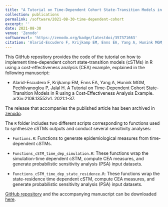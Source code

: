 ```yaml
---
title: "A Tutorial on Time-Dependent Cohort State-Transition Models in R using a Cost-Effectiveness Analysis Example"
collection: publications
permalink: /software/2021-08-30-time-dependent-cohort
excerpt: ''
date: 2021-08-30
venue: 'Zenodo'
softwareurl: 'https://zenodo.org/badge/latestdoi/357371663'
citation: 'Alarid-Escudero F, Krijkamp EM, Enns EA, Yang A, Hunink MGM, Pechlivanoglou P, Jalal H (2021). R Code for A Tutorial on Time-Dependent Cohort State-Transition Models in R using a Cost-Effectiveness Analysis Example (Version v0.1.0). Zenodo. 10.5281/zenodo.5338819.'
---
```


This GitHub repository provides the code of the tutorial on how to implement time-dependent cohort state-transition models (cSTMs) in R using a cost-effectiveness analysis (CEA) example, explained in the following manuscript:

- Alarid-Escudero F, Krijkamp EM, Enns EA, Yang A, Hunink MGM, Pechlivanoglou P, Jalal H. A Tutorial on Time-Dependent Cohort State-Transition Models in R using a Cost-Effectiveness Analysis Example. arXiv:2108.13552v1. 2021:1-37.

The release that accompanies the published article has been archived in [zenodo](https://zenodo.org/badge/latestdoi/357371663).

The `R` folder includes two different scripts corresponding to functions used to synthesize cSTMs outputs and conduct several sensitivity analyses:

- `Funtions.R`: Functions to generate epidemiological measures from time-dependent cSTMs. 

- `Functions_cSTM_time_dep_simulation.R`: These functions wrap the simulation-time dependent cSTM, compute CEA measures, and generate probabilistic sensitivity analysis (PSA) input datasets.

- `Functions_cSTM_time_dep_state_residence.R`: These functions wrap the state-residence time dependent cSTM, compute CEA measures, and generate probabilistic sensitivity analysis (PSA) input datasets.


[GitHub repository](https://github.com/DARTH-git/cohort-modeling-tutorial-timedep) and the accompanying manuscript can be downloaded [here](https://arxiv.org/abs/2108.13552). 
